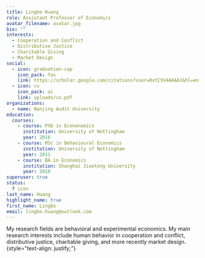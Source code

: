 ```yaml
---
title: Lingbo Huang
role: Assistant Professor of Economics
avatar_filename: avatar.jpg
bio: ""
interests:
  - Cooperation and Conflict
  - Distributive Justice
  - Charitable Giving
  - Market Design
social:
  - icon: graduation-cap
    icon_pack: fas
    link: https://scholar.google.com/citations?user=BvtCSV4AAAAJ&hl=en
  - icon: cv
    icon_pack: ai
    link: uploads/cv.pdf
organizations:
  - name: Nanjing Audit University
education:
  courses:
    - course: PhD in Econonomics
      institution: University of Nottingham
      year: 2016
    - course: MSc in Behavioural Economics
      institution: University of Nottingham
      year: 2011
    - course: BA in Economics
      institution: Shanghai Jiaotong University
      year: 2010
superuser: true
status:
  ? icon
last_name: Huang
highlight_name: true
first_name: Lingbo
email: lingbo.huang@outlook.com
---
```


My research fields are behavioral and experimental economics. My main research interests include human behavior in cooperation and conflict, distributive justice, charitable giving, and more recently market design.
{style="text-align: justify;"}

